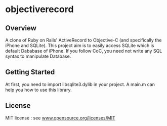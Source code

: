 objectiverecord
===============

Overview
----------


A clone of Ruby on Rails&#39; ActiveRecord to Objective-C (and specifically the iPhone and SQLite). 
This project aim is to easily access SQLite which is default Dababase of iPhone. 
If you follow CoC, you need not write any SQL syntax to manipulate Database. 

Getting Started
----------

At first, you need to import libsqlite3.dylib in your project. A main.m can help you how to use this library. 

License
----------
MIT license : see www.opensource.org/licenses/MIT